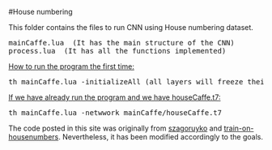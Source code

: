 #House numbering
<p>This folder contains the files to run CNN using House numbering dataset.</p>
<pre>
mainCaffe.lua  (It has the main structure of the CNN)
process.lua  (It has all the functions implemented)
</pre>
<u>How to run the program the first time:</u>
<pre>
th mainCaffe.lua -initializeAll (all layers will freeze their weights but the last ones which would be initialized)
</pre>
<u>If we have already run the program and we have houseCaffe.t7:</u>
<pre>
th mainCaffe.lua -netwwork mainCaffe/houseCaffe.t7
</pre>
<p>The code posted in this site was originally from <a href="https://github.com/szagoruyko/loadcaffe">szagoruyko</a> and <a href="https://github.com/torch/demos">train-on-housenumbers</a>. Nevertheless, it has been modified accordingly to the goals.</p>
